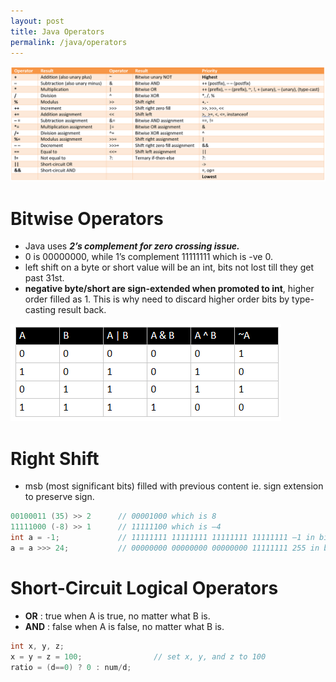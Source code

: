 ```yaml
---
layout: post
title: Java Operators
permalink: /java/operators
---
```


![operator-priority](https://github.com/arpit04tripathi/files-cdn/raw/cdn/java/core-java/operator-priority.png)

# Bitwise Operators
* Java uses ***2’s complement for zero crossing issue.***
* 0 is 00000000, while 1’s complement 11111111 which is -ve 0.
* left shift on a byte or short value will be an int, bits not lost till they get past 31st.
* **negative byte/short are sign-extended when promoted to int**, higher order filled as 1. This is why need to discard higher order bits by type-casting result back.

![bit-operator](https://github.com/arpit04tripathi/files-cdn/raw/cdn/java/core-java/bit-operator.png)

# Right Shift
* msb (most significant bits) filled with previous content ie. sign extension to preserve sign.

```java
00100011 (35) >> 2      // 00001000 which is 8
11111000 (-8) >> 1      // 11111100 which is –4
int a = -1;             // 11111111 11111111 11111111 11111111 –1 in binary as an int
a = a >>> 24;           // 00000000 00000000 00000000 11111111 255 in binary as an int
```

# Short-Circuit Logical Operators
* **OR**    : true when A is true, no matter what B is.
* **AND**   : false when A is false, no matter what B is.

```java
int x, y, z;
x = y = z = 100;                // set x, y, and z to 100
ratio = (d==0) ? 0 : num/d;
```